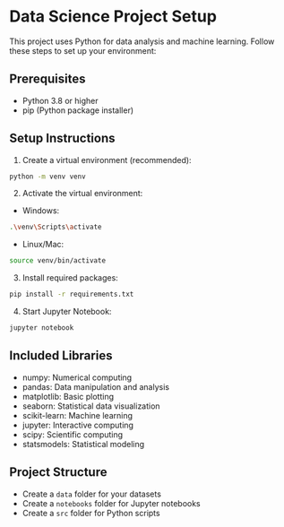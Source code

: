 # Data Science Project Setup

This project uses Python for data analysis and machine learning. Follow these steps to set up your environment:

## Prerequisites
- Python 3.8 or higher
- pip (Python package installer)

## Setup Instructions

1. Create a virtual environment (recommended):
```bash
python -m venv venv
```

2. Activate the virtual environment:
- Windows:
```bash
.\venv\Scripts\activate
```
- Linux/Mac:
```bash
source venv/bin/activate
```

3. Install required packages:
```bash
pip install -r requirements.txt
```

4. Start Jupyter Notebook:
```bash
jupyter notebook
```

## Included Libraries
- numpy: Numerical computing
- pandas: Data manipulation and analysis
- matplotlib: Basic plotting
- seaborn: Statistical data visualization
- scikit-learn: Machine learning
- jupyter: Interactive computing
- scipy: Scientific computing
- statsmodels: Statistical modeling

## Project Structure
- Create a `data` folder for your datasets
- Create a `notebooks` folder for Jupyter notebooks
- Create a `src` folder for Python scripts